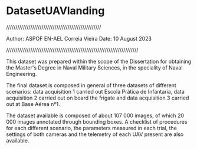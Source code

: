 # DatasetUAVlanding
///////////////////////////////////////////////////

Author: ASPOF EN-AEL Correia Vieira
Date: 10 August 2023

///////////////////////////////////////////////////////////////////////

This dataset was prepared within the scope of the Dissertation for obtaining the Master's Degree in Naval Military Sciences, in the speciality of Naval Engineering.

The final dataset is composed in general of three datasets of different scenarios: data acquisition 1 carried out Escola Prática de Infantaria, data acquisition 2 carried out on board the frigate and data acquisition 3 carried out at Base Aérea nº1.

The dataset available is composed of about 107 000 images, of which 20 000 images annotated through bounding boxes. A checklist of procedures for each different scenario, the parameters measured in each trial, the settings of both cameras and the telemetry of each UAV present are also available.
